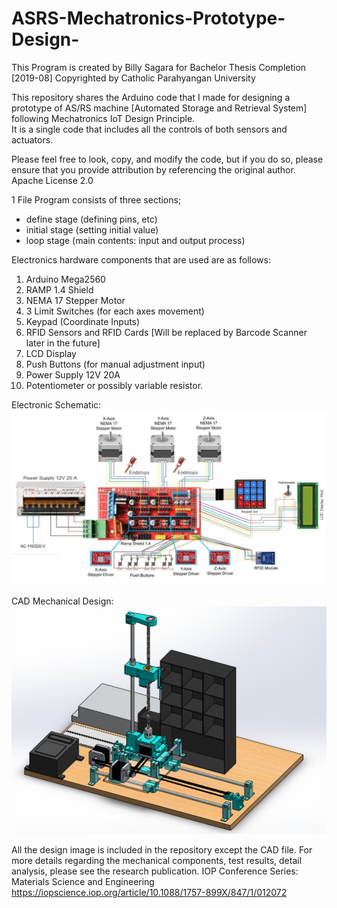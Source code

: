 # ASRS-Mechatronics-Prototype-Design-

This Program is created by Billy Sagara for Bachelor Thesis Completion
       [2019-08] Copyrighted by Catholic Parahyangan University 

This repository shares the Arduino code that I made for designing a prototype of AS/RS machine [Automated Storage and Retrieval System] following Mechatronics IoT Design Principle.  
It is a single code that includes all the controls of both sensors and actuators. 

Please feel free to look, copy, and modify the code, but if you do so, please ensure that you provide attribution by referencing the original author. 
Apache License 2.0

1 File Program consists of three sections;
- define stage (defining pins, etc)
- initial stage (setting initial value)
- loop stage (main contents: input and output process)

Electronics hardware components that are used are as follows:
1. Arduino Mega2560 
2. RAMP 1.4 Shield 
3. NEMA 17 Stepper Motor 
4. 3 Limit Switches (for each axes movement)
5. Keypad (Coordinate Inputs)
7. RFID Sensors and RFID Cards [Will be replaced by Barcode Scanner later in the future]
8. LCD Display 
9. Push Buttons (for manual adjustment input)
10. Power Supply 12V 20A
11. Potentiometer or possibly variable resistor.

Electronic Schematic:<br>
![Alt text](Electrical-Components-Design.png)

CAD Mechanical Design:<br>
![Alt text](ASRS-Prototype-Engineering-Drawing.png)

All the design image is included in the repository except the CAD file. 
For more details regarding the mechanical components, test results, detail analysis, please see the research publication.
IOP Conference Series: Materials Science and Engineering
https://iopscience.iop.org/article/10.1088/1757-899X/847/1/012072

